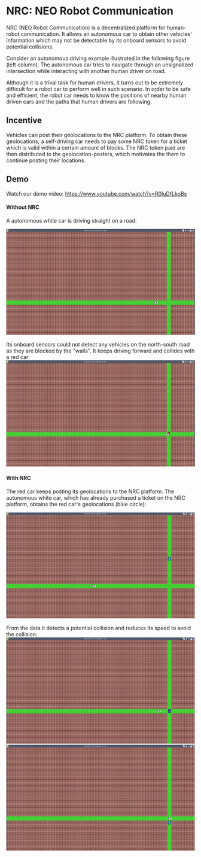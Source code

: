 # NRC: NEO Robot Communication

NRC (NEO Robot Communication) is a decentralized platform for human-robot communication. It allows an autonomous car to obtain other vehicles' information which may not be detectable by its onboard sensors to avoid potential collisions.

Consider an autonomous driving example illustrated in the following figure (left column). The autonomous car tries to navigate through an unsignalized intersection while interacting with another human driver on road.  

Although it is a trival task for human drivers, it turns out to be extremely difficult for a robot car to perform well in such scenario. In order to be safe and efficient, the robot car needs to know the positions of nearby human driven cars and the paths that human drivers are following.

## Incentive

Vehicles can post their geolocations to the NRC platform. 
To obtain these geolocations, a self-driving car needs to pay some NRC token for a ticket which is valid within a certain amount of blocks. 
The NRC token paid are then distributed to the geolocation-posters, which motivates the them to continue posting their locations.

## Demo

Watch our demo video: <https://www.youtube.com/watch?v=R0IuDfLkoBs>

#### Without NRC

A autonomous white car is driving straight on a road: 

![D1](https://github.com/neo-robotics/NRC/blob/master/figures/D1.jpg)

Its onboard sensors could not detect any vehicles on the north-south road as they are blocked by the "walls". It keeps driving forward and collides with a red car: 
![D2](https://github.com/neo-robotics/NRC/blob/master/figures/D2.jpg)

#### With NRC

The red car keeps posting its geolocations to the NRC platform. The autonomous white car, which has already purchased a ticket on the NRC platform, obtains the red car's geolocations (blue circle): 

![D3](https://github.com/neo-robotics/NRC/blob/master/figures/D3.jpg)

From the data it detects a potential collision and reduces its speed to avoid the collision:
![D4](https://github.com/neo-robotics/NRC/blob/master/figures/D4.jpg)
![D5](https://github.com/neo-robotics/NRC/blob/master/figures/D5.jpg)


